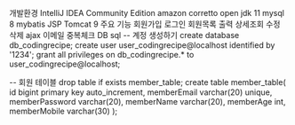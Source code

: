 개발환경
IntelliJ IDEA Community Edition
amazon corretto open jdk 11
mysql 8
mybatis
JSP
Tomcat 9
주요 기능
회원가입
로그인
회원목록 출력
상세조회
수정
삭제
ajax 이메일 중복체크
DB sql
-- 계정 생성하기
create database db_codingrecipe;
create user user_codingrecipe@localhost identified by '1234';
grant all privileges on db_codingrecipe.* to user_codingrecipe@localhost;

-- 회원 테이블
drop table if exists member_table;
create table member_table(
	id bigint primary key auto_increment,
    memberEmail varchar(20) unique,
    memberPassword varchar(20),
    memberName varchar(20),
    memberAge int,
    memberMobile varchar(30)
);